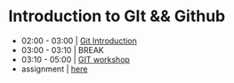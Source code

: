 # Introduction to GIt && Github


- 02:00 - 03:00 | [Git Introduction](./introduction-to-git.md)
- 03:00 - 03:10 | BREAK
- 03:10 - 05:00 | [GIT workshop](https://github.com/foundersandcoders/git-workflow-workshop-for-two)
- assignment    | [here](https://github.com/gsg-K1-FC/GitHubWorkshop)
